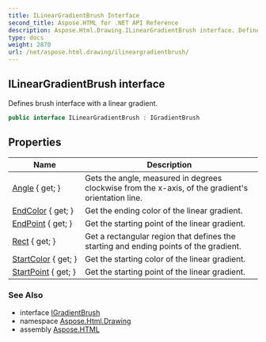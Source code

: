```yaml
---
title: ILinearGradientBrush Interface
second_title: Aspose.HTML for .NET API Reference
description: Aspose.Html.Drawing.ILinearGradientBrush interface. Defines brush interface with a linear gradient
type: docs
weight: 2870
url: /net/aspose.html.drawing/ilineargradientbrush/
---
```

## ILinearGradientBrush interface

Defines brush interface with a linear gradient.

```csharp
public interface ILinearGradientBrush : IGradientBrush
```

## Properties

| Name | Description |
| --- | --- |
| [Angle](../../aspose.html.drawing/ilineargradientbrush/angle/) { get; } | Gets the angle, measured in degrees clockwise from the x-axis, of the gradient's orientation line. |
| [EndColor](../../aspose.html.drawing/ilineargradientbrush/endcolor/) { get; } | Get the ending color of the linear gradient. |
| [EndPoint](../../aspose.html.drawing/ilineargradientbrush/endpoint/) { get; } | Get the starting point of the linear gradient. |
| [Rect](../../aspose.html.drawing/ilineargradientbrush/rect/) { get; } | Get a rectangular region that defines the starting and ending points of the gradient. |
| [StartColor](../../aspose.html.drawing/ilineargradientbrush/startcolor/) { get; } | Get the starting color of the linear gradient. |
| [StartPoint](../../aspose.html.drawing/ilineargradientbrush/startpoint/) { get; } | Get the starting point of the linear gradient. |

### See Also

* interface [IGradientBrush](../igradientbrush/)
* namespace [Aspose.Html.Drawing](../../aspose.html.drawing/)
* assembly [Aspose.HTML](../../)
